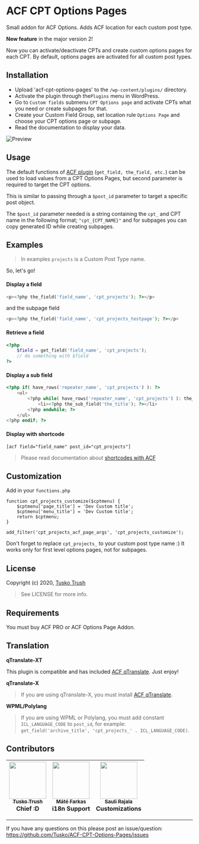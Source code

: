 # ACF CPT Options Pages

Small addon for ACF Options. Adds ACF location for each custom post type.

**New feature** in the major version 2!

Now you can activate/deactivate CPTs and create custom options pages for each CPT.
By default, options pages are activated for all custom post types.

## Installation

- Upload 'acf-cpt-options-pages' to the `/wp-content/plugins/` directory.
- Activate the plugin through the`Plugins` menu in WordPress.
- Go to `Custom fields` submenu `CPT Options page` and activate CPTs what you need or create subpages for that.
- Create your Custom Field Group, set location rule `Options Page` and choose your CPT options page or subpage.
- Read the documentation to display your data.

![Preview](http://arsmoon.stream/cpt-acf-options.png)

## Usage

The default functions of [ACF plugin](http://www.advancedcustomfields.com/ "Advanced Custom Fields") (`get_field, the_field, etc.`) can be used to load values from a CPT Options Pages, but second parameter is required to target the CPT options.

This is similar to passing through a `$post_id` parameter to target a specific post object.

The `$post_id` parameter needed is a string containing the `cpt_` and CPT name in the following format; `"cpt_{CPT_NAME}"` and for subpages you can copy generated ID while creating subpages.

## Examples

> In examples `projects` is a Custom Post Type name.

So, let's go!

#### Display a field

```php
<p><?php the_field('field_name', 'cpt_projects'); ?></p>
```

and the subpage field

```php
<p><?php the_field('field_name', 'cpt_projects_testpage'); ?></p>
```

#### Retrieve a field

```php
<?php
    $field = get_field('field_name', 'cpt_projects');
    // do something with $field
?>
```

#### Display a sub field

```php
<?php if( have_rows('repeater_name', 'cpt_projects') ): ?>
    <ul>
        <?php while( have_rows('repeater_name', 'cpt_projects') ): the_row(); ?>
            <li><?php the_sub_field('the_title'); ?></li>
        <?php endwhile; ?>
    </ul>
<?php endif; ?>
```

#### Display with shortcode

```
[acf field="field_name" post_id="cpt_projects"]
```

> Please read documentation about [shortcodes with ACF](http://www.advancedcustomfields.com/resources/shortcode/ "ACF Shortcode")

## Customization

Add in your `functions.php`

```
function cpt_projects_customize($cptmenu) {
    $cptmenu['page_title'] = 'Dev Custom title';
    $cptmenu['menu_title'] = 'Dev Custom title';
    return $cptmenu;
}

add_filter('cpt_projects_acf_page_args', 'cpt_projects_customize');
```

Don't forget to replace `cpt_projects_` to your custom post type name :)
It works only for first level options pages, not for subpages.

## License

Copyright (c) 2020, [Tusko Trush](https://frontend.im/?github "Front-End Developer")

> See LICENSE for more info.

## Requirements

You must buy ACF PRO or ACF Options Page Addon.

## Translation

**qTranslate-XT**

This plugin is compatible and has included [ACF qTranslate](https://uk.wordpress.org/plugins/acf-qtranslate/ "ACF qTranslate").
Just enjoy!

**qTranslate-X**

> If you are using qTranslate-X, you must install [ACF qTranslate](https://uk.wordpress.org/plugins/acf-qtranslate/ "ACF qTranslate").

**WPML/Polylang**

> If you are using WPML or Polylang, you must add constant `ICL_LANGUAGE_CODE` to `post_id`,
> for example: `get_field('archive_title', 'cpt_projects_' . ICL_LANGUAGE_CODE)`.

## Contributors

<!-- ALL-CONTRIBUTORS-LIST:START - Do not remove or modify this section -->

| [<img src="https://avatars.githubusercontent.com/u/2039259" width="100px;"/><br /><sub>Tusko Trush</sub>](https://github.com/tusko?github)<br /> Chief :D | [<img src="https://avatars.githubusercontent.com/u/1512067" width="100px;"/><br /><sub>Máté Farkas</sub>](https://github.com/wolfika)<br /> i18n Support | [<img src="https://avatars.githubusercontent.com/u/5536354" width="100px;"/><br /><sub>Sauli Rajala</sub>](https://github.com/saulirajala)<br /> Customizations |
| --------------------------------------------------------------------------------------------------------------------------------------------------------- | -------------------------------------------------------------------------------------------------------------------------------------------------------- | --------------------------------------------------------------------------------------------------------------------------------------------------------------- |


<!-- ALL-CONTRIBUTORS-LIST:END -->

---

If you have any questions on this please post an issue/question: https://github.com/Tusko/ACF-CPT-Options-Pages/issues
